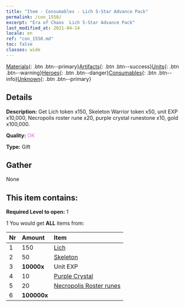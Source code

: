 ```yaml
---
title: "Item - Consumables - Lich 5-Star Advance Pack"
permalink: /con_1558/
excerpt: "Era of Chaos  Lich 5-Star Advance Pack"
last_modified_at: 2021-04-14
locale: en
ref: "con_1558.md"
toc: false
classes: wide
---
```

 [Materials](/Items/){: .btn .btn--primary}[Artifacts](/Items/Artifacts/){: .btn .btn--success}[Units](/Items/Units/){: .btn .btn--warning}[Heroes](/Items/Heroes/){: .btn .btn--danger}[Consumables](/Items/Consumables/){: .btn .btn--info}[Unknown](/Items/Unknown/){: .btn .btn--primary}

## Details
 **Description:** Get Lich token x150, Skeleton Warrior token x50, unit EXP x10,000, Necropolis roster rune x20, purple crystal runestone x10, gold x100,000.

 **Quality:** <span style="color: #DA70D6">OK</span>

 **Type:** Gift

## Gather

  None

## This item contains:

 **Required Level to open:** 1

 1 You would get **ALL** items  from:

  | Nr | Amount |     Item    |
  |:---|:-------|:------------|
  | 1 | 150 | [Lich](/Items/unt_212/) | 
  | 2 | 50 | [Skeleton](/Items/unt_208/) | 
  | 3 |  **10000x** | Unit EXP |  | 
  | 4 | 10 | [Purple Crystal](/Items/con_720/) | 
  | 5 | 20 | [Necropolis Roster runes](/Items/con_755/) | 
  | 6 |  **100000x** | <i class="fas fa-coins"/> |  | 
